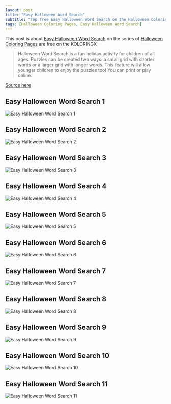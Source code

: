 ```yaml
---
layout: post
title: "Easy Halloween Word Search"
subtitle: "Top free Easy Halloween Word Search on the Halloween Coloring Pages at Koloringx.xyz "
tags: [Halloween Coloring Pages, Easy Halloween Word Search]
---
```

This post is about [Easy Halloween Word Search](http://koloringx.xyz/blog/Easy-Halloween-Word-Search) on the series of [Halloween Coloring Pages](http://koloringx.xyz) are free on the KOLORINGX
> Halloween Word Search is a fun holiday activity for children of all ages. Puzzles can be created two ways: a small grid with shorter words or a larger grid with longer words. This feature will allow younger children to enjoy the puzzles too! You can print or play online.

[Source here](https://www.abcya.com/)
## Easy Halloween Word Search 1
![Easy Halloween Word Search 1](http://koloringx.xyz/Halloween-Coloring-Pages/Easy-Halloween-Word-Search%20(1).png)

<script async src="https://pagead2.googlesyndication.com/pagead/js/adsbygoogle.js"></script> <!-- Koloringx --> 
 <ins class="adsbygoogle"  
   style="display:block"   
  data-ad-client="ca-pub-6753140515841889"   
  data-ad-slot="2585677186"  
   data-ad-format="auto"  
   data-full-width-responsive="true"></ins> 
 <script>  
   (adsbygoogle = window.adsbygoogle || []).push({}); 
 </script>

## Easy Halloween Word Search 2
![Easy Halloween Word Search 2](http://koloringx.xyz/Halloween-Coloring-Pages/Easy-Halloween-Word-Search%20(2).png)
## Easy Halloween Word Search 3
![Easy Halloween Word Search 3](http://koloringx.xyz/Halloween-Coloring-Pages/Easy-Halloween-Word-Search%20(3).png)
## Easy Halloween Word Search 4
![Easy Halloween Word Search 4](http://koloringx.xyz/Halloween-Coloring-Pages/Easy-Halloween-Word-Search%20(4).png)
## Easy Halloween Word Search 5
![Easy Halloween Word Search 5](http://koloringx.xyz/Halloween-Coloring-Pages/Easy-Halloween-Word-Search%20(5).png)

<script async src="https://pagead2.googlesyndication.com/pagead/js/adsbygoogle.js"></script> <!-- Koloringx --> 
 <ins class="adsbygoogle"  
   style="display:block"   
  data-ad-client="ca-pub-6753140515841889"   
  data-ad-slot="2585677186"  
   data-ad-format="auto"  
   data-full-width-responsive="true"></ins> 
 <script>  
   (adsbygoogle = window.adsbygoogle || []).push({}); 
 </script>

## Easy Halloween Word Search 6
![Easy Halloween Word Search 6](http://koloringx.xyz/Halloween-Coloring-Pages/Easy-Halloween-Word-Search%20(6).png)
## Easy Halloween Word Search 7
![Easy Halloween Word Search 7](http://koloringx.xyz/Halloween-Coloring-Pages/Easy-Halloween-Word-Search%20(7).png)
## Easy Halloween Word Search 8
![Easy Halloween Word Search 8](http://koloringx.xyz/Halloween-Coloring-Pages/Easy-Halloween-Word-Search%20(8).png)
## Easy Halloween Word Search 9
![Easy Halloween Word Search 9](http://koloringx.xyz/Halloween-Coloring-Pages/Easy-Halloween-Word-Search%20(9).png)
## Easy Halloween Word Search 10
![Easy Halloween Word Search 10](http://koloringx.xyz/Halloween-Coloring-Pages/Easy-Halloween-Word-Search%20(10).png)

<script async src="https://pagead2.googlesyndication.com/pagead/js/adsbygoogle.js"></script> <!-- Koloringx --> 
 <ins class="adsbygoogle"  
   style="display:block"   
  data-ad-client="ca-pub-6753140515841889"   
  data-ad-slot="2585677186"  
   data-ad-format="auto"  
   data-full-width-responsive="true"></ins> 
 <script>  
   (adsbygoogle = window.adsbygoogle || []).push({}); 
 </script>

## Easy Halloween Word Search 11
![Easy Halloween Word Search 11](http://koloringx.xyz/Halloween-Coloring-Pages/Easy-Halloween-Word-Search%20(11).png)
